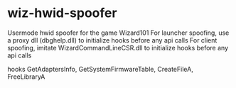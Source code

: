# wiz-hwid-spoofer
Usermode hwid spoofer for the game Wizard101
For launcher spoofing, use a proxy dll (dbghelp.dll) to initialize hooks before any api calls
For client spoofing, imitate WizardCommandLineCSR.dll to initialize hooks before any api calls

hooks GetAdaptersInfo, GetSystemFirmwareTable, CreateFileA, FreeLibraryA
